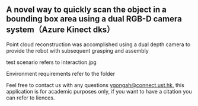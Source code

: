## A novel way to quickly scan the object in a bounding box area using a dual RGB-D camera system（Azure Kinect dks）

Point cloud reconstruction was accomplished using a dual depth camera to provide the robot with subsequent grasping and assembly

test scenario refers to interaction.jpg

Environment requirements refer to the folder

Feel free to contact us with any questions ygongah@connect.ust.hk, this application is for academic purposes only, if you want to have a citation you can refer to liences.


